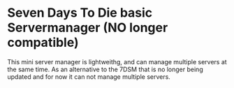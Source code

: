 # Seven Days To Die basic Servermanager (NO longer compatible)

This mini server manager is lightweithg, and can manage multiple servers at the same time. As an alternative to the 7DSM that is no longer being updated and for now it can not manage multiple servers.


